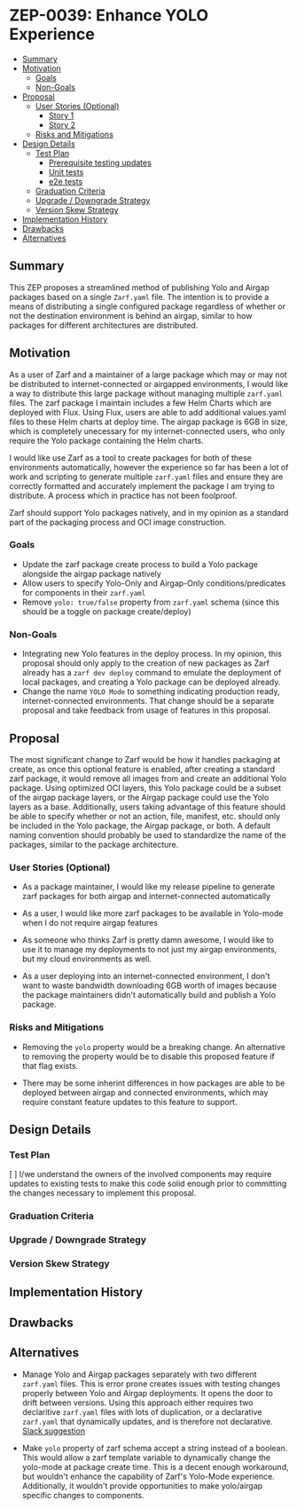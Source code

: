 <!--
**Note:** When your ZEP is complete, all of these comment blocks should be removed.

To get started with this template:

- [ ] **Create an issue in zarf-dev/proposals.**
  When creating a proposal issue, complete all fields in that template. One of
  the fields asks for a link to the ZEP, which you can leave blank until the ZEP
  is filed. Then, go back and add the link.
- [ ] **Make a copy of this template directory.**
  Name it `NNNN-short-descriptive-title`, where `NNNN` is the issue number
  (with no leading zeroes).
- [ ] **Fill out as much of the zep.yaml file as you can.**
  At minimum, complete the "Title", "Authors", "Status", and date-related fields.
- [ ] **Fill out this file as best you can.**
  Focus on the "Summary" and "Motivation" sections first. If you've already discussed
  the idea with the Technical Steering Committee, this part should be easier.
- [ ] **Create a PR for this ZEP.**
  Assign it to members of the Technical Steering Committee who are sponsoring this process.
- [ ] **Merge early and iterate.**
  Don’t get bogged down in the details—focus on getting the goals clarified and the
  ZEP merged quickly. You can fill in the specifics incrementally in later PRs.

Just because a ZEP is merged doesn't mean it's complete or approved. Any ZEP marked
as `provisional` is a working document and subject to change. You can mark unresolved
sections like this:

```
<<[UNRESOLVED optional short context or usernames ]>>
Stuff that is being argued.
<<[/UNRESOLVED]>>
```

When editing ZEPs, aim for focused, single-topic PRs to keep discussions clear. If
you disagree with a section, open a new PR with suggested changes.

Each ZEP covers one "feature" or "enhancement" throughout its lifecycle. You don’t
need a new ZEP for moving from beta to GA. If new details emerge, edit the existing
ZEP. Once a feature is "implemented", major changes should go in new ZEPs.

The latest instructions for this template can be found in [this repo](/NNNN-zep-template/README.md).

**Note:** PRs to move a ZEP to `implementable`, or significant changes to an
`implementable` ZEP, must be approved by all ZEP approvers. If an approver is no
longer appropriate, updates to the list must be approved by the remaining approvers.
-->

# ZEP-0039: Enhance YOLO Experience

<!--
Keep the title short simple and descriptive. It should clearly convey what
the ZEP is going to cover.
-->

<!--
A table of contents helps reviewers quickly navigate the ZEP and highlights
any additional information provided beyond the standard ZEP template.
-->

<!-- toc -->

- [Summary](#summary)
- [Motivation](#motivation)
  - [Goals](#goals)
  - [Non-Goals](#non-goals)
- [Proposal](#proposal)
  - [User Stories (Optional)](#user-stories-optional)
    - [Story 1](#story-1)
    - [Story 2](#story-2)
  - [Risks and Mitigations](#risks-and-mitigations)
- [Design Details](#design-details)
  - [Test Plan](#test-plan)
    - [Prerequisite testing updates](#prerequisite-testing-updates)
    - [Unit tests](#unit-tests)
    - [e2e tests](#e2e-tests)
  - [Graduation Criteria](#graduation-criteria)
  - [Upgrade / Downgrade Strategy](#upgrade--downgrade-strategy)
  - [Version Skew Strategy](#version-skew-strategy)
- [Implementation History](#implementation-history)
- [Drawbacks](#drawbacks)
- [Alternatives](#alternatives)
<!-- /toc -->

## Summary

This ZEP proposes a streamlined method of publishing Yolo and Airgap packages based on a single `Zarf.yaml` file. The intention is to provide a means of distributing a single configured package regardless of whether or not the destination environment is behind an airgap, similar to how packages for different architectures are distributed.

## Motivation

As a user of Zarf and a maintainer of a large package which may or may not be distributed to internet-connected or airgapped environments, I would like a way to distribute this large package without managing multiple `zarf.yaml` files. The zarf package I maintain includes a few Helm Charts which are deployed with Flux. Using Flux, users are able to add additional values.yaml files to these Helm charts at deploy time. The airgap package is 6GB in size, which is completely unecessary for my internet-connected users, who only require the Yolo package containing the Helm charts.

I would like use Zarf as a tool to create packages for both of these environments automatically, however the experience so far has been a lot of work and scripting to generate multiple `zarf.yaml` files and ensure they are correctly formatted and accurately implement the package I am trying to distribute. A process which in practice has not been foolproof.

Zarf should support Yolo packages natively, and in my opinion as a standard part of the packaging process and OCI image construction.

[kubernetes slack]: https://kubernetes.slack.com/archives/C03B6BJAUJ3/p1754333786975669

### Goals

- Update the zarf package create process to build a Yolo package alongside the airgap package natively
- Allow users to specify Yolo-Only and Airgap-Only conditions/predicates for components in their `zarf.yaml`
- Remove `yolo: true/false` property from `zarf.yaml` schema (since this should be a toggle on package create/deploy)

### Non-Goals

- Integrating new Yolo features in the deploy process. In my opinion, this proposal should only apply to the creation of new packages as Zarf already has a `zarf dev deploy` command to emulate the deployment of local packages, and creating a Yolo package can be deployed already.
- Change the name `YOLO Mode` to something indicating production ready, internet-connected environments. That change should be a separate proposal and take feedback from usage of features in this proposal.

## Proposal

The most significant change to Zarf would be how it handles packaging at create, as once this optional feature is enabled, after creating a standard zarf package, it would remove all images from and create an additional Yolo package. Using optimized OCI layers, this Yolo package could be a subset of the airgap package layers, or the Airgap package could use the Yolo layers as a base. Additionally, users taking advantage of this feature should be able to specify whether or not an action, file, manifest, etc. should only be included in the Yolo package, the Airgap package, or both. A default naming convention should probably be used to standardize the name of the packages, similar to the package architecture.

### User Stories (Optional)

- As a package maintainer, I would like my release pipeline to generate zarf packages for both airgap and internet-connected automatically

- As a user, I would like more zarf packages to be available in Yolo-mode when I do not require airgap features

- As someone who thinks Zarf is pretty damn awesome, I would like to use it to manage my deployments to not just my airgap environments, but my cloud environments as well.

- As a user deploying into an internet-connected environment, I don't want to waste bandwidth downloading 6GB worth of images because the package maintainers didn't automatically build and publish a Yolo package.

### Risks and Mitigations

- Removing the `yolo` property would be a breaking change. An alternative to removing the property would be to disable this proposed feature if that flag exists.

- There may be some inherint differences in how packages are able to be deployed between airgap and connected environments, which may require constant feature updates to this feature to support.

## Design Details

<!--
This section should contain enough information that the specifics of your
change are understandable. This may include API specs (though not always
required) or even code snippets. If there's any ambiguity about HOW your
proposal will be implemented, this is the place to discuss that.
-->

### Test Plan

<!--
**Note:** *Not required until targeted at a release.*
The goal is to ensure that we don't accept proposals with inadequate testing.

All code is expected to have adequate tests (eventually with coverage
expectations). Please adhere to the [Zarf testing guidelines][testing-guidelines]
when drafting this test plan.

[testing-guidelines]: https://docs.zarf.dev/contribute/testing/
-->

[ ] I/we understand the owners of the involved components may require updates to
existing tests to make this code solid enough prior to committing the changes necessary
to implement this proposal.

### Graduation Criteria

<!--
**Note:** *Not required until you're targeting a release.*

Define what needs to happen for this feature to move from alpha to beta to GA
(General Availability). Focus on key signals or criteria that show the feature
is ready for each stage.

Consider the following stages when setting graduation criteria:
- Alpha: Feature is behind a feature flag, basic tests in place.
- Beta: Gather feedback from users, complete core features, add more tests.
- GA: Prove real-world usage, complete rigorous testing, gather feedback.

In general, features should wait at least two releases between Beta and GA to
allow time for feedback. For features moving to GA, include conformance tests
to ensure stability and compatibility.

#### Deprecation
If this feature will eventually be deprecated, plan for it:
- Announce deprecation and support policy.
- Wait at least two versions before fully removing it.
-->

### Upgrade / Downgrade Strategy

<!--
If applicable, how will the component be upgraded and downgraded? Make sure
this is in the test plan.

Consider the following in developing an upgrade/downgrade strategy for this
proposal:
- What changes (in invocations, configurations, API use, etc.) is an existing
  package definition or deployment required to make on upgrade, in order to
  maintain previous behavior?
- What changes (in invocations, configurations, API use, etc.) is an existing
  package definition or deployment required to make on upgrade, in order to
  make use of the proposal?
-->

### Version Skew Strategy

<!--
If applicable, how will the component handle version skew with other
components? What are the guarantees? Make sure this is in the test plan.

Consider the following in developing a version skew strategy for this
proposal:
- Does this proposal involve coordinating behavior between components?
  - (i.e. the Zarf Agent and CLI? The init package and the CLI?)
-->

## Implementation History

<!--
Major milestones in the lifecycle of a ZEP should be tracked in this section.
Major milestones might include:
- the `Summary` and `Motivation` sections being merged, signaling acceptance of the ZEP
- the `Proposal` section being merged, signaling agreement on a proposed design
- the date implementation started
- the first Zarf release where an initial version of the ZEP was available
- the version of Zarf where the ZEP graduated to general availability
- when the ZEP was retired or superseded
-->

## Drawbacks

<!--
Why should this ZEP _not_ be implemented?
-->

## Alternatives

- Manage Yolo and Airgap packages separately with two different `zarf.yaml` files. This is error prone creates issues with testing changes properly between Yolo and Airgap deployments. It opens the door to drift between versions. Using this approach either requires two declaritive `zarf.yaml` files with lots of duplication, or a declarative `zarf.yaml` that dynamically updates, and is therefore not declarative.
  [Slack suggestion](https://kubernetes.slack.com/archives/C03B6BJAUJ3/p1754485517547389?thread_ts=1754333786.975669&cid=C03B6BJAUJ3)

- Make `yolo` property of zarf schema accept a string instead of a boolean. This would allow a zarf template variable to dynamically change the yolo-mode at package create time. This is a decent enough workaround, but wouldn't enhance the capability of Zarf's Yolo-Mode experience. Additionally, it wouldn't provide opportunities to make yolo/airgap specific changes to components.
